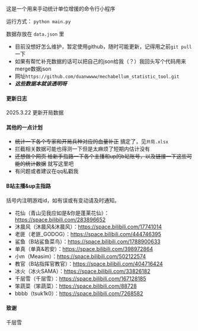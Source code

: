 这是一个用来手动统计单位增援的命令行小程序

运行方式： `python main.py`

数据存放在 `data.json` 里

+ 目前没想好怎么维护，暂定使用github，随时可能更新，记得用之前`git pull`一下
+ 如果有帮忙补充数据的话可以把自己的json给我（？）我回头写个代码用来merge数据json
+ 网址`https://github.com/duanwwww/mechabellum_statistic_tool.git`
+ ***这些数据本就该透明呀***

#### 更新日志
2025.3.22 更新开局数据

#### 其他的一点计划
+ ~~统计一下各个专家和开局兵种对应的血量补正~~  搞定了，见`开局.xlsx`
+ 拦截相关数据可能也得测一下但是太麻烦了短期内估计没有
+ ~~还想做个网页  给新手指路一下各个主播和up的b站账号，以及链接一下这些可能的统计数据~~  就写这里吧
+ 有问题或者建议在qq私戳我

#### B站主播&up主指路
括号内注明游戏id，如有误或有变动请及时通知。
+ 花仙（青山见我应如是&你是蓬莱花仙）：https://space.bilibili.com/283896652
+ 沐晨风（沐晨风&沐晨风）：https://space.bilibili.com/17741014
+ 老匪（老匪_GODOG）：https://space.bilibili.com/444746395
+ 鲨鱼（B站鲨鱼菜鸟）：https://space.bilibili.com/1788900633
+ 单真（单真&若安）：https://space.bilibili.com/398972864
+ 小m（Measim）：https://space.bilibili.com/502122574
+ 教官（B站指挥官教官）：https://space.bilibili.com/404716424
+ 冰火（冰火SAMA）：https://space.bilibili.com/33826182
+ 千层雪（千层雪）：https://space.bilibili.com/167128185
+ 笨蔬菜（笨蔬菜）：https://space.bilibili.com/88728
+ bbbb（tsuk1k0）：https://space.bilibili.com/7268582

#### 致谢
千层雪